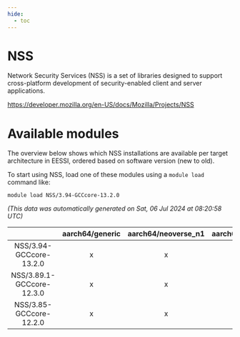 ```yaml
---
hide:
  - toc
---
```


NSS
===


Network Security Services (NSS) is a set of libraries designed to support cross-platform development of security-enabled client and server applications.

https://developer.mozilla.org/en-US/docs/Mozilla/Projects/NSS
# Available modules


The overview below shows which NSS installations are available per target architecture in EESSI, ordered based on software version (new to old).

To start using NSS, load one of these modules using a `module load` command like:

```shell
module load NSS/3.94-GCCcore-13.2.0
```

*(This data was automatically generated on Sat, 06 Jul 2024 at 08:20:58 UTC)*  

| |aarch64/generic|aarch64/neoverse_n1|aarch64/neoverse_v1|x86_64/generic|x86_64/amd/zen2|x86_64/amd/zen3|x86_64/intel/haswell|x86_64/intel/skylake_avx512|
| :---: | :---: | :---: | :---: | :---: | :---: | :---: | :---: | :---: |
|NSS/3.94-GCCcore-13.2.0|x|x|x|x|x|x|x|x|
|NSS/3.89.1-GCCcore-12.3.0|x|x|x|x|x|x|x|x|
|NSS/3.85-GCCcore-12.2.0|x|x|x|x|x|x|x|x|
